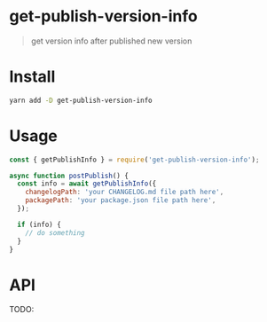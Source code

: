 # get-publish-version-info

> get version info after published new version

# Install

```bash
yarn add -D get-publish-version-info
```

# Usage

```javascript
const { getPublishInfo } = require('get-publish-version-info');

async function postPublish() {
  const info = await getPublishInfo({
    changelogPath: 'your CHANGELOG.md file path here',
    packagePath: 'your package.json file path here',
  });

  if (info) {
    // do something
  }
}
```

# API

TODO:
